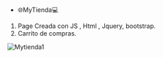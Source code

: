 * :globe_with_meridians:MyTienda:computer:
<ol>
<li>Page Creada con JS , Html , Jquery, bootstrap.</li>
<li>Carrito de compras.</li></ol>

![Mytienda1](https://github.com/user-attachments/assets/16ed0eae-cadb-4a70-be03-e8ff5e53e9ae)

